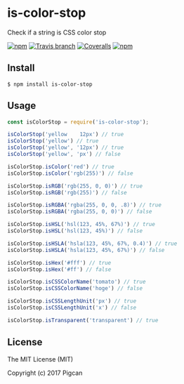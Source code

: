 # is-color-stop

Check if a string is CSS color stop

[![npm](https://img.shields.io/npm/v/npm.svg)](https://github.com/pigcan/is-color-stop)
[![Travis branch](https://img.shields.io/travis/rust-lang/rust/master.svg)](https://github.com/pigcan/is-color-stop)
[![Coveralls](https://img.shields.io/coveralls/jekyll/jekyll.svg)](https://github.com/pigcan/is-color-stop)
[![npm](https://img.shields.io/npm/dm/localeval.svg)](https://github.com/pigcan/is-color-stop)


## Install

```shell
$ npm install is-color-stop
```

## Usage

```js
const isColorStop = require('is-color-stop');

isColorStop('yellow    12px') // true
isColorStop('yellow') // true
isColorStop('yellow', '12px') // true
isColorStop('yellow', 'px') // false

isColorStop.isColor('red') // true
isColorStop.isColor('rgb(255)') // false

isColorStop.isRGB('rgb(255, 0, 0)') // true
isColorStop.isRGB('rgb(255)') // false

isColorStop.isRGBA('rgba(255, 0, 0, .8)') // true
isColorStop.isRGBA('rgba(255, 0, 0)') // false

isColorStop.isHSL('hsl(123, 45%, 67%)') // true
isColorStop.isHSL('hsl(123, 45%)') // false

isColorStop.isHSLA('hsla(123, 45%, 67%, 0.4)') // true
isColorStop.isHSLA('hsla(123, 45%, 67%)') // false

isColorStop.isHex('#fff') // true
isColorStop.isHex('#ff') // false

isColorStop.isCSSColorName('tomato') // true
isColorStop.isCSSColorName('hoge') // false

isColorStop.isCSSLengthUnit('px') // true
isColorStop.isCSSLengthUnit('x') // false

isColorStop.isTransparent('transparent') // true
```

## License

The MIT License (MIT)

Copyright (c) 2017 Pigcan
